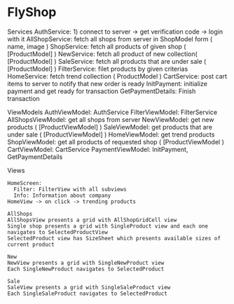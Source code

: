 # FlyShop

Services
    AuthService: 1) connect to server -> get verification code -> login with it
    AllShopService: fetch all shops from server in ShopModel form ( name, image )
    ShopService: fetch all products of given shop ( [ProductModel] )
    NewService: fetch all product of new collection( [ProductModel] )
    SaleService: fetch all products that are under sale ( [ProductModel] )
    FilterService: filet products by given criterias
    HomeService: fetch trend collection ( ProductModel )
    CartService: post cart items to server to notify that new order is ready
    InitPayment: initialize payment and get ready for transaction
    GetPaymentDetails: Finish transaction


ViewModels
    AuthViewModel: AuthService
    FilterViewModel: FilterService
    AllShopsViewModel: get all shops from server
    NewViewModel: get new products ( [ProductViewModel] )
    SaleViewModel: get products that are under sale ( [ProductViewModel] )
    HomeViewModel: get trend products
    ShopViewModel: get all products of requested shop ( [ProductViewModel )
    CartViewModel: CartService
    PaymentViewModel: InitPayment, GetPaymentDetails

Views

    HomeScreen:
      Filter: FilterView with all subviews
      Info: Information about company
    HomeView -> on click -> trending products

    AllShops
    AllShopsView presents a grid with AllShopGridCell view
    Single shop presents a grid with SingleProduct view and each one navigates to SelectedProductView
    SelectedProduct view has SizeSheet which presents available sizes of current product

    New
    NewView presents a grid with SingleNewProduct view
    Each SingleNewProduct navigates to SelectedProduct

    Sale
    SaleView presents a grid with SingleSaleProduct view
    Each SingleSaleProduct navigates to SelectedProduct


